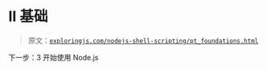 # II 基础

> 原文：[`exploringjs.com/nodejs-shell-scripting/pt_foundations.html`](https://exploringjs.com/nodejs-shell-scripting/pt_foundations.html)

下一步：3 开始使用 Node.js
